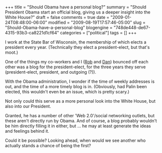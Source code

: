 +++
title = "Should Obama have a personal blog?"
summary = "Should President Obama start an official blog, giving us a deeper insight into the White House?"
draft = false
comments = true
date = "2009-01-24T08:48:00-06:00"
modified = "2009-08-19T17:57:46-05:00"
slug = "Should-Obama-have-a-personal-blog"
blogengine = "748de448-de67-4315-93b3-ca8221d1cf64"
categories = ["political"]
tags = []
+++

<p>
I work at the State Bar of Wisconsin, the membership of which elects a president every year. (Technically they elect a president-elect, but that&#39;s moot.)
</p>
<p>
One of the things my co-workers and I (<a href="http://rmlumley.com/">Rob</a> and <a href="http://mrrofl.com/">Dan</a>) bounced off each other was a blog for the president-elect, for the three years they serve (president-elect, president, and outgoing (?)).
</p>
<p>
With the Obama administration, I wonder if the time of weekly addresses is out, and the time of a more timely blog is in. (Obviously, had Palin been elected, this wouldn&#39;t even be an issue, which is pretty scary.)
</p>
<p>
Not only could this serve as a more personal look into the White House, but also into our President.
</p>
<p>
Granted, he has a number of other &#39;Web 2.0&#39;/social networking outlets, but these aren&#39;t directly run by Obama. And of course, a blog probably wouldn&#39;t be him directly filling it in either, but ... he may at least generate the ideas and feelings behind it.
</p>
<p>
Could it be possible? Looking ahead, when would we see another who actually stands a chance of being the first?
</p>

